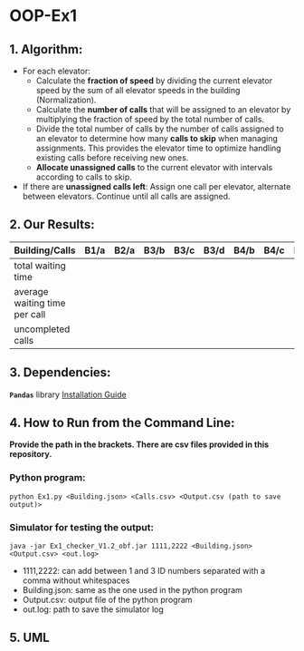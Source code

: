 # OOP-Ex1

## 1. Algorithm:

* For each elevator:
    * Calculate the **fraction of speed** by dividing the current elevator speed by the sum of all elevator speeds in
      the building (Normalization).
    * Calculate the **number of calls** that will be assigned to an elevator by multiplying the fraction of speed by the
      total number of calls.
    * Divide the total number of calls by the number of calls assigned to an elevator to determine how many **calls to
      skip** when managing assignments. This provides the elevator time to optimize handling existing calls before receiving new
      ones.
    * **Allocate unassigned calls** to the current elevator with intervals according to calls to skip.
* If there are **unassigned calls left**: Assign one call per elevator, alternate between elevators. Continue until all
  calls are assigned.

## 2. Our Results:
Building/Calls | B1/a | B2/a | B3/b | B3/c | B3/d | B4/b | B4/c | B4/d | B5/b | B5/c | B5/d
--- | --- | --- | --- |--- |--- |--- |--- |--- |--- |--- |---
total waiting time |  |  |  |  |  |  |  |  |  |  | 
average waiting time per call |  |  |  |  |  |  |  |  |  |  | 
uncompleted calls |  |  |  |  |  |  |  |  |  |  | 

## 3. Dependencies:

**`Pandas`** library <a href="https://pandas.pydata.org/docs/getting_started/install.html">Installation Guide</a>

## 4. How to Run from the Command Line:

**Provide the path in the brackets. There are csv files provided in this repository.**

### Python program:

```
python Ex1.py <Building.json> <Calls.csv> <Output.csv (path to save output)>
```

### Simulator for testing the output:

```
java -jar Ex1_checker_V1.2_obf.jar 1111,2222 <Building.json> <Output.csv> <out.log>
```

* 1111,2222: can add between 1 and 3 ID numbers separated with a comma without whitespaces
* Building.json: same as the one used in the python program
* Output.csv: output file of the python program
* out.log: path to save the simulator log

## 5. UML


